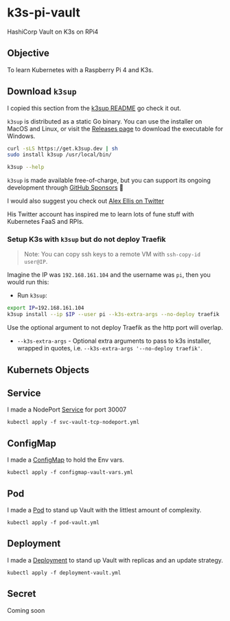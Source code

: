 # k3s-pi-vault
HashiCorp Vault on K3s on RPi4 


## Objective

To learn Kubernetes with a Raspberry Pi 4 and K3s.
 

## Download `k3sup` 

I copied this section from the [k3sup README](https://github.com/alexellis/k3sup/blob/master/README.md) go check it out.

`k3sup` is distributed as a static Go binary. You can use the installer on MacOS and Linux, or visit the [Releases page](https://github.com/alexellis/k3sup/releases) to download the executable for Windows.

```sh
curl -sLS https://get.k3sup.dev | sh
sudo install k3sup /usr/local/bin/

k3sup --help
```
`k3sup` is made available free-of-charge, but you can support its ongoing development through [GitHub Sponsors](https://insiders.openfaas.io/) 💪

I would also suggest you check out [Alex Ellis on Twitter](https://twitter.com/alexellisuk)

His Twitter account has inspired me to learn lots of fune stuff with Kubernetes FaaS and RPIs.


### Setup K3s with `k3sup` but do not deploy Traefik

> Note: You can copy ssh keys to a remote VM with `ssh-copy-id user@IP`.

Imagine the IP was `192.168.161.104` and the username was `pi`, then you would run this:

* Run `k3sup`:

```sh
export IP=192.168.161.104
k3sup install --ip $IP --user pi --k3s-extra-args --no-deploy traefik
```

Use the optional argument to not deploy Traefik as the http port will overlap.

* `--k3s-extra-args` - Optional extra arguments to pass to k3s installer, wrapped in quotes, i.e. `--k3s-extra-args '--no-deploy traefik'`.

## Kubernets Objects



## Service

I made a NodePort [Service](https://github.com/colin-mccarthy/k3s-pi-vault/blob/master/manifests/svc-vault-tcp-nodeport.yml)
for port 30007

```
kubectl apply -f svc-vault-tcp-nodeport.yml 
```

## ConfigMap

I made a [ConfigMap](https://github.com/colin-mccarthy/k3s-pi-vault/blob/master/manifests/configmap-vault-vars.yml)
to hold the Env vars.

```
kubectl apply -f configmap-vault-vars.yml 
```

## Pod

I made a [Pod](https://github.com/colin-mccarthy/k3s-pi-vault/blob/master/manifests/pod-vault.yml)
to stand up Vault with the littlest amount of complexity.

```
kubectl apply -f pod-vault.yml 
```

## Deployment

I made a [Deployment](https://github.com/colin-mccarthy/k3s-pi-vault/blob/master/manifests/deployment-vault.yml)
to stand up Vault with replicas and an update strategy.

```
kubectl apply -f deployment-vault.yml
```


## Secret

Coming soon







